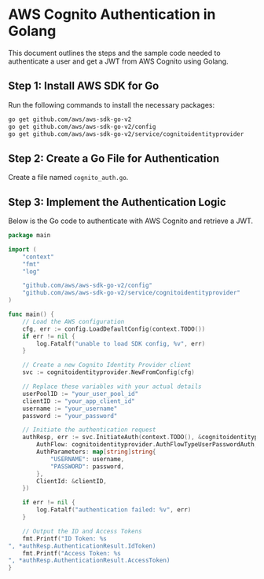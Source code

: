 # AWS Cognito Authentication in Golang

This document outlines the steps and the sample code needed to authenticate a user and get a JWT from AWS Cognito using Golang.

## Step 1: Install AWS SDK for Go

Run the following commands to install the necessary packages:

```sh
go get github.com/aws/aws-sdk-go-v2
go get github.com/aws/aws-sdk-go-v2/config
go get github.com/aws/aws-sdk-go-v2/service/cognitoidentityprovider
```

## Step 2: Create a Go File for Authentication

Create a file named `cognito_auth.go`.

## Step 3: Implement the Authentication Logic

Below is the Go code to authenticate with AWS Cognito and retrieve a JWT.

```go
package main

import (
    "context"
    "fmt"
    "log"

    "github.com/aws/aws-sdk-go-v2/config"
    "github.com/aws/aws-sdk-go-v2/service/cognitoidentityprovider"
)

func main() {
    // Load the AWS configuration
    cfg, err := config.LoadDefaultConfig(context.TODO())
    if err != nil {
        log.Fatalf("unable to load SDK config, %v", err)
    }

    // Create a new Cognito Identity Provider client
    svc := cognitoidentityprovider.NewFromConfig(cfg)

    // Replace these variables with your actual details
    userPoolID := "your_user_pool_id"
    clientID := "your_app_client_id"
    username := "your_username"
    password := "your_password"

    // Initiate the authentication request
    authResp, err := svc.InitiateAuth(context.TODO(), &cognitoidentityprovider.InitiateAuthInput{
        AuthFlow: cognitoidentityprovider.AuthFlowTypeUserPasswordAuth,
        AuthParameters: map[string]string{
            "USERNAME": username,
            "PASSWORD": password,
        },
        ClientId: &clientID,
    })

    if err != nil {
        log.Fatalf("authentication failed: %v", err)
    }

    // Output the ID and Access Tokens
    fmt.Printf("ID Token: %s
", *authResp.AuthenticationResult.IdToken)
    fmt.Printf("Access Token: %s
", *authResp.AuthenticationResult.AccessToken)
}
```